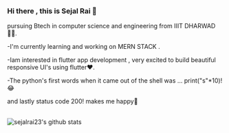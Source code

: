 ### Hi there , this is Sejal Rai 👋
pursuing Btech in computer science and engineering from IIIT DHARWAD 👩‍🎓.

-I'm currently learning and working on MERN STACK .

-Iam interested in flutter app development , very excited to build beautiful responsive UI's using flutter❤.

-The python's first words when it came out of the shell was ... print("s"*10)!😂

and lastly status code 200! makes me happy🤗


<!-- **sejalrai23/sejalrai23** is a ✨ _special_ ✨ repository because its `README.md` (this file) appears on your GitHub profile.

Here are some ideas to get you started:

- 🔭 I’m currently working on ...
- 🌱 I’m currently learning ...
- 👯 I’m looking to collaborate on ...
- 🤔 I’m looking for help with ...
- 💬 Ask me about ...
- 📫 How to reach me: ...
- 😄 Pronouns: ...
- ⚡ Fun fact: ... -->

<br/>

<img align="left" alt="sejalrai23's github stats" src="https://github-readme-stats.vercel.app/api?username=sejalrai23&show_icons=true&hide_border-true"/>

